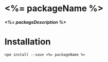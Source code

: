 # <%= packageName %>

##### <%= packageDescription %>

# Installation

`npm install --save <%= packageName %>`